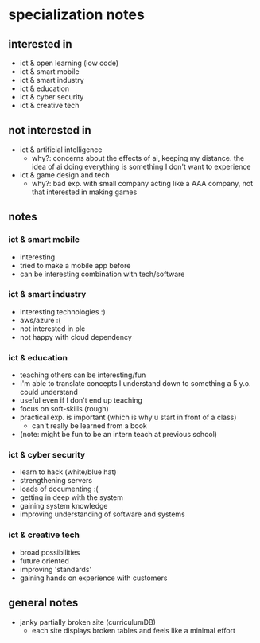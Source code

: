# specialization notes

## interested in

- ict & open learning (low code)
- ict & smart mobile
- ict & smart industry
- ict & education
- ict & cyber security
- ict & creative tech

## not interested in

- ict & artificial intelligence
  - why?: concerns about the effects of ai, keeping my distance. the idea of ai doing everything is something I don't want to experience
- ict & game design and tech
  - why?: bad exp. with small company acting like a AAA company, not that interested in making games

## notes

### ict & smart mobile

- interesting
- tried to make a mobile app before
- can be interesting combination with tech/software

### ict & smart industry

- interesting technologies :)
- aws/azure :(
- not interested in plc
- not happy with cloud dependency

### ict & education

- teaching others can be interesting/fun
- I'm able to translate concepts I understand down to something a 5 y.o. could understand
- useful even if I don't end up teaching
- focus on soft-skills (rough)
- practical exp. is important (which is why u start in front of a class)
  - can't really be learned from a book
- (note: might be fun to be an intern teach at previous school)

### ict & cyber security

- learn to hack (white/blue hat)
- strengthening servers
- loads of documenting :(
- getting in deep with the system
- gaining system knowledge
- improving understanding of software and systems

### ict & creative tech

- broad possibilities
- future oriented
- improving 'standards'
- gaining hands on experience with customers

## general notes

- janky partially broken site (curriculumDB)
  - each site displays broken tables and feels like a minimal effort
